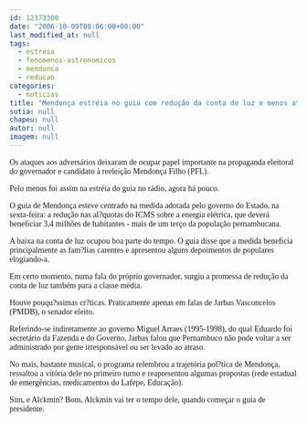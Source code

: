 ```yaml
---
id: 12373300
date: "2006-10-09T08:06:00+00:00"
last_modified_at: null
tags:
  - estreia
  - fenomenos-astronomicos
  - mendonca
  - reducao
categories:
  - noticias
title: "Mendonça estréia no guia com redução da conta de luz e menos ataques"
sutia: null
chapeu: null
autor: null
imagem: null
---
```

<p><P><FONT face=Verdana>Os ataques aos adversários deixaram de ocupar papel importante na propaganda eleitoral do governador e candidato à reeleição Mendonça Filho (PFL).</FONT></P></p>
<p><P><FONT face=Verdana>Pelo menos foi assim na estréia do guia no rádio, agora há pouco.</FONT></P></p>
<p><P><FONT face=Verdana>O guia de Mendonça esteve centrado na medida adotada pelo governo do Estado, na sexta-feira: a redução nas al?quotas do ICMS sobre a energia elétrica, que deverá beneficiar 3,4 milhões de habitantes - mais de um terço da população pernambucana.</FONT></P></p>
<p><P><FONT face=Verdana>A baixa na conta de luz ocupou boa parte do tempo. O guia disse que a medida beneficia principalmente as fam?lias carentes e apresentou alguns depoimentos de populares elogiando-a.</FONT></P></p>
<p><P><FONT face=Verdana>Em certo momento, numa fala do próprio governador, surgiu a promessa de redução da conta de luz também para a classe média.</FONT></P></p>
<p><P><FONT face=Verdana>Houve pouqu?ssimas cr?ticas. Praticamente apenas em falas de Jarbas Vasconcelos (PMDB), o senador eleito. </FONT></P></p>
<p><P><FONT face=Verdana>Referindo-se indiretamente ao governo Miguel Arraes (1995-1998), do qual Eduardo foi secretário da Fazenda e do Governo, Jarbas falou que Pernambuco não pode voltar a ser administrado por gente irresponsável ou ser levado ao atraso.</FONT></P></p>
<p><P><FONT face=Verdana>No mais, bastante musical, o programa relembrou a trajetória pol?tica de Mendonça, ressaltou a vitória dele no primeiro turno e reapresentou algumas propostas (rede estadual de emergências, medicamentos do Lafepe, Educação).</FONT></P></p>
<p><P><FONT face=Verdana>Sim, e Alckmin? Bom, Alckmin vai ter o tempo dele, quando começar o guia de presidente.</FONT></P> </p>
